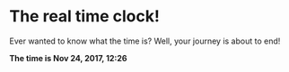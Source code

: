 # The real time clock!

Ever wanted to know what the time is? Well, your journey is about to end!

**The time is Nov 24, 2017, 12:26**